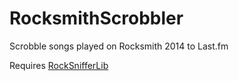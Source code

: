 # RocksmithScrobbler
Scrobble songs played on Rocksmith 2014 to Last.fm

Requires [RockSnifferLib](https://github.com/kokolihapihvi/RockSnifferLib)
